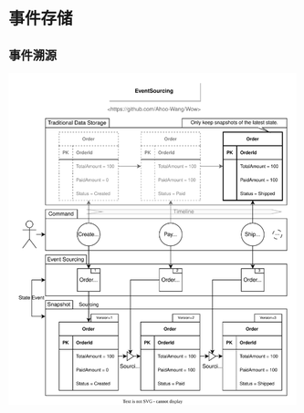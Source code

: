 # 事件存储



## 事件溯源

<p align="center" style="text-align:center">
  <img src="../.vuepress/public/images/eventstore/eventsourcing.svg" alt="Wow-EventSourcing"/>
</p>

